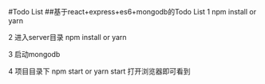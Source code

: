 #Todo List
##基于react+express+es6+mongodb的Todo List
1 npm install or yarn

2 进入server目录 npm install or yarn

3 启动mongodb

4 项目目录下 npm start or yarn start 打开浏览器即可看到
